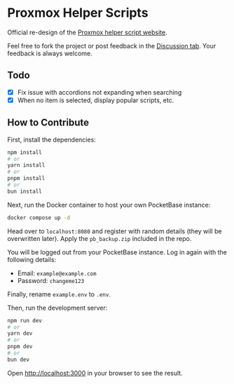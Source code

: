 # Proxmox Helper Scripts

Official re-design of the [Proxmox helper script website](https://tteck.github.io/Proxmox/).

Feel free to fork the project or post feedback in the [Discussion tab](https://github.com/BramSuurdje/proxmox-helper-scripts/discussions). Your feedback is always welcome.

## Todo

- [X] Fix issue with accordions not expanding when searching
- [X] When no item is selected, display popular scripts, etc.

## How to Contribute

First, install the dependencies:

```bash
npm install
# or 
yarn install
# or
pnpm install
# or
bun install
```

Next, run the Docker container to host your own PocketBase instance:

```bash
docker compose up -d
```

Head over to `localhost:8080` and register with random details (they will be overwritten later). Apply the `pb_backup.zip` included in the repo.

You will be logged out from your PocketBase instance. Log in again with the following details:
- Email: `example@example.com`
- Password: `changeme123`

Finally, rename `example.env` to `.env`.

Then, run the development server:

```bash
npm run dev
# or
yarn dev
# or
pnpm dev
# or
bun dev
```

Open [http://localhost:3000](http://localhost:3000) in your browser to see the result.